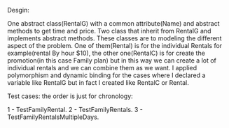 Desgin:

One abstract class(RentalG) with a common attribute(Name) and abstract methods to get time and price.
Two class that inherit from RentalG and implements abstract methods.
These classes are to modeling the different aspect of the problem. One of them(Rental) is for the individual Rentals for example(rental By hour $10), 
the other one(RentalC) is for create the promotion(in this case Family plan) but in this way we can create a lot of individual rentals and 
we can combine them as we want. I applied polymorphism and dynamic binding for the cases where I declared a variable like RentalG but in fact I created like RentalC or Rental.

Test cases: the order is just for chronology: 

1 - TestFamilyRental.
2 - TestFamilyRentals.
3 - TestFamilyRentalsMultipleDays.